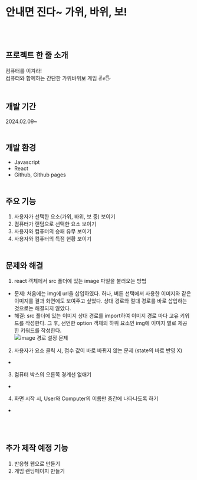 # 안내면 진다~ 가위, 바위, 보!
<br><br>

## 프로젝트 한 줄 소개

컴퓨터를 이겨라! <br>
컴퓨터와 함께하는 간단한 가위바위보 게임 ✌️✊🖐️<br><br>


## 개발 기간
2024.02.09~<br><br>

## 개발 환경
- Javascript
- React
- Github, Github pages
<br><br>

## 주요 기능
1. 사용자가 선택한 요소(가위, 바위, 보 중) 보이기
2. 컴퓨터가 랜덤으로 선택한 요소 보이기
3. 사용자와 컴퓨터의 승패 유무 보이기
4. 사용자와 컴퓨터의 득점 현황 보이기
<br><br>

## 문제와 해결
1. react 객체에서 src 폴더에 있는 image 파일을 불러오는 방법
- 문제: 처음에는 img에 url을 삽입하였다. 허나, 버튼 선택에서 사용한 이미지와 같은 이미지를 결과 화면에도 보여주고 싶었다. 상대 경로와 절대 경로를 바로 삽입하는 것으로는 해결되지 않았다.
- 해결: src 폴더에 있는 이미지 상대 경로를 import하여 이미지 경로 마다 고유 키워드를 작성한다. 그 후, 선언한 option 객체의 하위 요소인 img에 이미지 별로 제공한 키워드를 작성한다.<br>
![image 경로 설정 문제](https://github.com/purple-sunflower/RockScissorPaperGame/assets/78474087/58dd3b1f-a809-4d44-bcf4-fda4fc2a2a8f)<br>

2. 사용자가 요소 클릭 시, 점수 값이 바로 바뀌지 않는 문제 (state의 바로 반영 X)
- 
3. 컴퓨터 박스의 오른쪽 경계선 없애기
- 
4. 화면 시작 시, User와 Computer의 이름만 중간에 나타나도록 하기
- 
<br><br>

## 추가 제작 예정 기능
1. 반응형 웹으로 만들기
2. 게임 랜딩페이지 만들기
